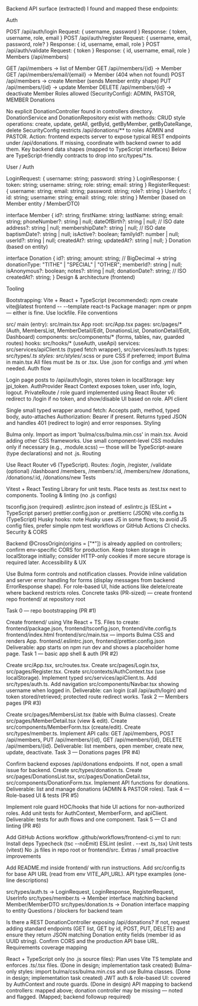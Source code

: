 Backend API surface (extracted)
I found and mapped these endpoints:

Auth

POST /api/auth/login
Request: { username, password }
Response: { token, username, role, email }
POST /api/auth/register
Request: { username, email, password, role? }
Response: { id, username, email, role }
POST /api/auth/validate
Request: { token }
Response: { id, username, email, role }
Members (/api/members)

GET /api/members -> list of Member
GET /api/members/{id} -> Member
GET /api/members/email/{email} -> Member (404 when not found)
POST /api/members -> create Member (sends Member entity shape)
PUT /api/members/{id} -> update Member
DELETE /api/members/{id} -> deactivate Member
Roles allowed (SecurityConfig): ADMIN, PASTOR, MEMBER
Donations

No explicit DonationController found in controllers directory.
DonationService and DonationRepository exist with methods:
CRUD style operations: create, update, getAll, getById, getByMember, getByDateRange, delete
SecurityConfig restricts /api/donations/** to roles ADMIN and PASTOR.
Action: frontend expects server to expose typical REST endpoints under /api/donations. If missing, coordinate with backend owner to add them.
Key backend data shapes (mapped to TypeScript interfaces)
Below are TypeScript-friendly contracts to drop into src/types/*.ts.

User / Auth

LoginRequest: { username: string; password: string }
LoginResponse: { token: string; username: string; role: string; email: string }
RegisterRequest: { username: string; email: string; password: string; role?: string }
UserInfo: { id: string; username: string; email: string; role: string }
Member (based on Member entity / MemberDTO)

interface Member { id?: string; firstName: string; lastName: string; email: string; phoneNumber?: string | null; dateOfBirth?: string | null; // ISO date address?: string | null; membershipDate?: string | null; // ISO date baptismDate?: string | null; isActive?: boolean; familyId?: number | null; userId?: string | null; createdAt?: string; updatedAt?: string | null; }
Donation (based on entity)

interface Donation { id?: string; amount: string; // BigDecimal -> string donationType: "TITHE" | "SPECIAL" | "OTHER"; memberId?: string | null; isAnonymous?: boolean; notes?: string | null; donationDate?: string; // ISO createdAt?: string; }
Design & architecture (frontend)

Tooling

Bootstrapping: Vite + React + TypeScript (recommended): npm create vite@latest frontend -- --template react-ts
Package manager: npm or pnpm — either is fine. Use lockfile.
File conventions

src/
main (entry): src/main.tsx
App root: src/App.tsx
pages: src/pages/* (Auth, MembersList, MemberDetail/Edit, DonationsList, DonationDetail/Edit, Dashboard)
components: src/components/* (forms, tables, nav, guarded routes)
hooks: src/hooks/* (useAuth, useApi)
services: src/services/apiClient.ts (typed fetch wrapper), src/services/auth.ts
types: src/types/*.ts
styles: src/styles/*.scss or pure CSS if preferred; import Bulma in main.tsx
All files must be .ts or .tsx. Use .json for configs and .yml when needed.
Auth flow

Login page posts to /api/auth/login, stores token in localStorage: key jpi_token.
AuthProvider React Context exposes token, user info, login, logout.
PrivateRoute / role guard implemented using React Router v6: redirect to /login if no token, and show/disable UI based on role.
API client

Single small typed wrapper around fetch:
Accepts path, method, typed body, auto-attaches Authorization: Bearer <token> if present.
Returns typed JSON and handles 401 (redirect to login) and error responses.
Styling

Bulma only. Import as import 'bulma/css/bulma.min.css' in main.tsx.
Avoid adding other CSS frameworks. Use small component-level CSS modules only if necessary (e.g., .module.scss) — those will be TypeScript-aware (type declarations) and not .js.
Routing

Use React Router v6 (TypeScript).
Routes:
/login, /register, /validate (optional)
/dashboard
/members, /members/:id, /members/new
/donations, /donations/:id, /donations/new
Tests

Vitest + React Testing Library for unit tests.
Place tests as .test.tsx next to components.
Tooling & linting (no .js configs)

tsconfig.json (required)
.eslintrc.json instead of .eslintrc.js (ESLint + TypeScript parser)
prettier.config.json or .prettierrc (JSON)
vite.config.ts (TypeScript)
Husky hooks: note Husky uses JS in some flows; to avoid JS config files, prefer simple npm test workflows or GitHub Actions CI checks.
Security & CORS

Backend @CrossOrigin(origins = ["*"]) is already applied on controllers; confirm env-specific CORS for production.
Keep token storage in localStorage initially; consider HTTP-only cookies if more secure storage is required later.
Accessibility & UX

Use Bulma form controls and notification classes.
Provide inline validation and server error handling for forms (display messages from backend ErrorResponse shape).
For role-based UI, hide actions like delete/create where backend restricts roles.
Concrete tasks (PR-sized) — create frontend repo frontend/ at repository root

Task 0 — repo bootstrapping (PR #1)

Create frontend/ using Vite React + TS.
Files to create:
frontend/package.json, frontend/tsconfig.json, frontend/vite.config.ts
frontend/index.html
frontend/src/main.tsx — imports Bulma CSS and renders App.
frontend/.eslintrc.json, frontend/prettier.config.json
Deliverable: app starts on npm run dev and shows a placeholder home page.
Task 1 — basic app shell & auth (PR #2)

Create src/App.tsx, src/routes.tsx.
Create src/pages/Login.tsx, src/pages/Register.tsx.
Create src/contexts/AuthContext.tsx (use localStorage).
Implement typed src/services/apiClient.ts.
Add src/types/auth.ts.
Add navigation src/components/Navbar.tsx showing username when logged in.
Deliverable: can login (call /api/auth/login) and token stored/retrieved; protected route redirect works.
Task 2 — Members pages (PR #3)

Create src/pages/MembersList.tsx (table with Bulma classes).
Create src/pages/MemberDetail.tsx (view & edit).
Create src/components/MemberForm.tsx (create/edit).
Create src/types/member.ts.
Implement API calls: GET /api/members, POST /api/members, PUT /api/members/{id}, GET /api/members/{id}, DELETE /api/members/{id}.
Deliverable: list members, open member, create new, update, deactivate.
Task 3 — Donations pages (PR #4)

Confirm backend exposes /api/donations endpoints. If not, open a small issue for backend.
Create src/types/donation.ts.
Create src/pages/DonationsList.tsx, src/pages/DonationDetail.tsx, src/components/DonationForm.tsx.
Implement API functions for donations.
Deliverable: list and manage donations (ADMIN & PASTOR roles).
Task 4 — Role-based UI & tests (PR #5)

Implement role guard HOC/hooks that hide UI actions for non-authorized roles.
Add unit tests for AuthContext, MemberForm, and apiClient.
Deliverable: tests for auth flows and one component.
Task 5 — CI and linting (PR #6)

Add GitHub Actions workflow .github/workflows/frontend-ci.yml to run:
Install deps
Typecheck (tsc --noEmit)
ESLint (eslint . --ext .ts,.tsx)
Unit tests (vitest)
No .js files in repo root or frontend/src.
Extras / small proactive improvements

Add README.md inside frontend/ with run instructions.
Add src/config.ts for base API URL (read from env VITE_API_URL).
API type examples (one-line descriptions)

src/types/auth.ts -> LoginRequest, LoginResponse, RegisterRequest, UserInfo
src/types/member.ts -> Member interface matching backend Member/MemberDTO
src/types/donation.ts -> Donation interface mapping to entity
Questions / blockers for backend team

Is there a REST DonationController exposing /api/donations? If not, request adding standard endpoints (GET list, GET by id, POST, PUT, DELETE) and ensure they return JSON matching Donation entity fields (member id as UUID string).
Confirm CORS and the production API base URL.
Requirements coverage mapping

React + TypeScript only (no .js source files): Plan uses Vite TS template and enforces .ts/.tsx files. (Done in design; implementation task created)
Bulma-only styles: import bulma/css/bulma.min.css and use Bulma classes. (Done in design; implementation task created)
JWT auth & role-based UI: covered by AuthContext and route guards. (Done in design)
API mapping to backend controllers: mapped above; donation controller may be missing — noted and flagged. (Mapped; backend followup required)